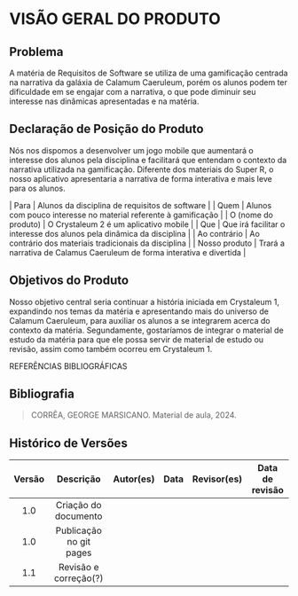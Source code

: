 # VISÃO GERAL DO PRODUTO

## Problema

A matéria de Requisitos de Software se utiliza de uma gamificação centrada na narrativa da galáxia de Calamum Caeruleum, porém os alunos podem ter dificuldade em se engajar com a narrativa, o que pode diminuir seu interesse nas dinâmicas apresentadas e na matéria.

## Declaração de Posição do Produto

Nós nos dispomos a desenvolver um jogo mobile que aumentará o interesse dos alunos pela disciplina e facilitará que entendam o contexto da narrativa utilizada na gamificação. Diferente dos materiais do Super R, o nosso aplicativo apresentaria a narrativa de forma interativa e mais leve para os alunos. 


| Para                 | Alunos da disciplina de requisitos de software  |
| Quem                 | Alunos com pouco interesse no material referente à gamificação  |
| O (nome do produto)  | O Crystaleum 2 é um aplicativo mobile  |
| Que                  | Que irá facilitar o interesse dos alunos pela dinâmica da disciplina  |
| Ao contrário         | Ao contrário dos materiais tradicionais da disciplina  |
| Nosso produto        | Trará a narrativa de Calamus Caeruleum de forma interativa e divertida  |

## Objetivos do Produto
Nosso objetivo central seria continuar a história iniciada em Crystaleum 1, expandindo nos temas da matéria e apresentando mais do universo de Calamum Caeruleum, para auxiliar os alunos a se integrarem acerca do contexto da matéria. Segundamente, gostaríamos de integrar o material de estudo da matéria para que ele possa servir de material de estudo ou revisão, assim como também ocorreu em Crystaleum 1.

REFERÊNCIAS BIBLIOGRÁFICAS
## Bibliografia
> CORRÊA, GEORGE MARSICANO. Material de aula, 2024.

## Histórico de Versões

| Versão |          Descrição    |     Autor(es)  |      Data  |   Revisor(es) |    Data de revisão    |  
|:------:|:---------------------:|:--------------:|:----------:|:-------------:|:---------------------:|
|  1.0   | Criação do documento  |                |            |               |                       |
|  1.0   | Publicação no git pages   |            |            |               |                       |
|  1.1   | Revisão e correção(?)  |               |            |               |                       |
